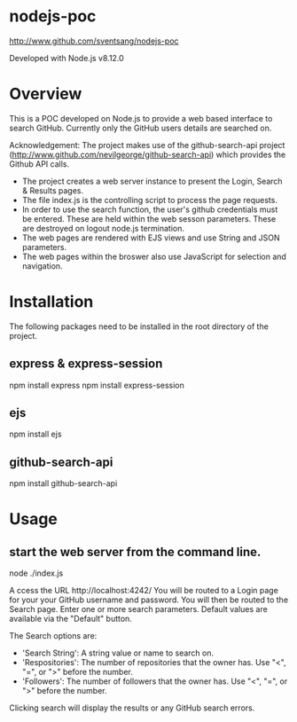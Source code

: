 # nodejs-poc
http://www.github.com/sventsang/nodejs-poc

Developed with Node.js v8.12.0


# Overview
This is a POC developed on Node.js to provide a web based interface to search GitHub. Currently only the GitHub users details are searched on. 

Acknowledgement: The project makes use of the github-search-api project (http://www.github.com/nevilgeorge/github-search-api) which provides the Github API calls. 

* The project creates a web server instance to present the Login, Search & Results pages.
* The file index.js is the controlling script to process the page requests.
* In order to use the search function, the user's github credentials must be entered. These are held within the web sesson parameters. These are destroyed on logout node.js termination.
* The web pages are rendered with EJS views and use String and JSON parameters.
* The web pages within the broswer also use JavaScript for selection and navigation.



# Installation
The following packages need to be installed in the root directory of the project.

## express & express-session
npm install express
npm install express-session

## ejs
npm install ejs

## github-search-api
npm install github-search-api





# Usage

## start the web server from the command line.
node ./index.js


A ccess the URL http://localhost:4242/ You will be routed to a Login page for your your GitHub username and password. You will then be routed to the Search page. Enter one or more search parameters. Default values are available via the "Default" button.

The Search options are:

* 'Search String': A string value or name to search on.
* 'Respositories': The number of repositories that the owner has. Use "<", "=", or ">" before the number.
* 'Followers': The number of followers that the owner has. Use "<", "=", or ">" before the number.
	
Clicking search will display the results or any GitHub search errors. 



